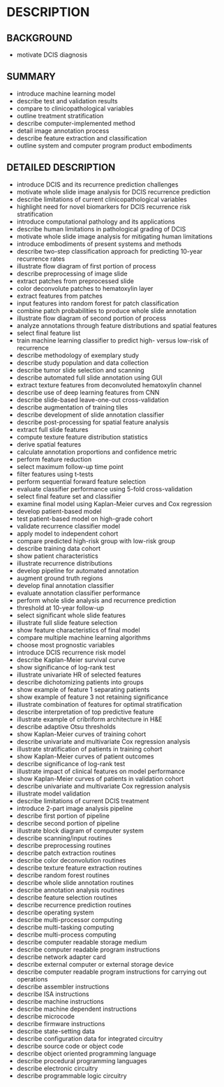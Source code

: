 # DESCRIPTION

## BACKGROUND

- motivate DCIS diagnosis

## SUMMARY

- introduce machine learning model
- describe test and validation results
- compare to clinicopathological variables
- outline treatment stratification
- describe computer-implemented method
- detail image annotation process
- describe feature extraction and classification
- outline system and computer program product embodiments

## DETAILED DESCRIPTION

- introduce DCIS and its recurrence prediction challenges
- motivate whole slide image analysis for DCIS recurrence prediction
- describe limitations of current clinicopathological variables
- highlight need for novel biomarkers for DCIS recurrence risk stratification
- introduce computational pathology and its applications
- describe human limitations in pathological grading of DCIS
- motivate whole slide image analysis for mitigating human limitations
- introduce embodiments of present systems and methods
- describe two-step classification approach for predicting 10-year recurrence rates
- illustrate flow diagram of first portion of process
- describe preprocessing of image slide
- extract patches from preprocessed slide
- color deconvolute patches to hematoxylin layer
- extract features from patches
- input features into random forest for patch classification
- combine patch probabilities to produce whole slide annotation
- illustrate flow diagram of second portion of process
- analyze annotations through feature distributions and spatial features
- select final feature list
- train machine learning classifier to predict high- versus low-risk of recurrence
- describe methodology of exemplary study
- describe study population and data collection
- describe tumor slide selection and scanning
- describe automated full slide annotation using GUI
- extract texture features from deconvoluted hematoxylin channel
- describe use of deep learning features from CNN
- describe slide-based leave-one-out cross-validation
- describe augmentation of training tiles
- describe development of slide annotation classifier
- describe post-processing for spatial feature analysis
- extract full slide features
- compute texture feature distribution statistics
- derive spatial features
- calculate annotation proportions and confidence metric
- perform feature reduction
- select maximum follow-up time point
- filter features using t-tests
- perform sequential forward feature selection
- evaluate classifier performance using 5-fold cross-validation
- select final feature set and classifier
- examine final model using Kaplan-Meier curves and Cox regression
- develop patient-based model
- test patient-based model on high-grade cohort
- validate recurrence classifier model
- apply model to independent cohort
- compare predicted high-risk group with low-risk group
- describe training data cohort
- show patient characteristics
- illustrate recurrence distributions
- develop pipeline for automated annotation
- augment ground truth regions
- develop final annotation classifier
- evaluate annotation classifier performance
- perform whole slide analysis and recurrence prediction
- threshold at 10-year follow-up
- select significant whole slide features
- illustrate full slide feature selection
- show feature characteristics of final model
- compare multiple machine learning algorithms
- choose most prognostic variables
- introduce DCIS recurrence risk model
- describe Kaplan-Meier survival curve
- show significance of log-rank test
- illustrate univariate HR of selected features
- describe dichotomizing patients into groups
- show example of feature 1 separating patients
- show example of feature 3 not retaining significance
- illustrate combination of features for optimal stratification
- describe interpretation of top predictive feature
- illustrate example of cribriform architecture in H&E
- describe adaptive Otsu thresholds
- show Kaplan-Meier curves of training cohort
- describe univariate and multivariate Cox regression analysis
- illustrate stratification of patients in training cohort
- show Kaplan-Meier curves of patient outcomes
- describe significance of log-rank test
- illustrate impact of clinical features on model performance
- show Kaplan-Meier curves of patients in validation cohort
- describe univariate and multivariate Cox regression analysis
- illustrate model validation
- describe limitations of current DCIS treatment
- introduce 2-part image analysis pipeline
- describe first portion of pipeline
- describe second portion of pipeline
- illustrate block diagram of computer system
- describe scanning/input routines
- describe preprocessing routines
- describe patch extraction routines
- describe color deconvolution routines
- describe texture feature extraction routines
- describe random forest routines
- describe whole slide annotation routines
- describe annotation analysis routines
- describe feature selection routines
- describe recurrence prediction routines
- describe operating system
- describe multi-processor computing
- describe multi-tasking computing
- describe multi-process computing
- describe computer readable storage medium
- describe computer readable program instructions
- describe network adapter card
- describe external computer or external storage device
- describe computer readable program instructions for carrying out operations
- describe assembler instructions
- describe ISA instructions
- describe machine instructions
- describe machine dependent instructions
- describe microcode
- describe firmware instructions
- describe state-setting data
- describe configuration data for integrated circuitry
- describe source code or object code
- describe object oriented programming language
- describe procedural programming languages
- describe electronic circuitry
- describe programmable logic circuitry

